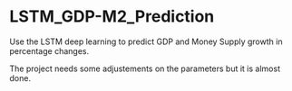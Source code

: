 # LSTM_GDP-M2_Prediction

Use the LSTM deep learning to predict GDP and Money Supply growth in percentage changes.

The project needs some adjustements on the parameters but it is almost done. 
